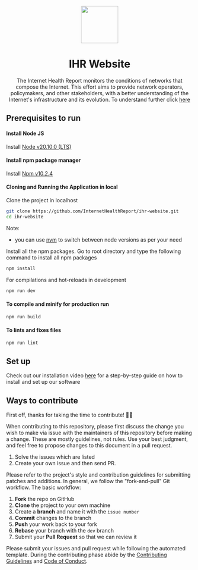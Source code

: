 <p align="center"><img src="https://avatars.githubusercontent.com/u/40665700?s=200&v=4" height="100"></p>
<h1 align="center">IHR Website</h1>
<p align="center">
The Internet Health Report monitors the conditions of networks that compose the Internet. This effort aims to provide network operators, policymakers, and other stakeholders, with a better understanding of the Internet's infrastructure and its evolution. To understand further click <a href="https://ihr.iijlab.net">here</a>
</p>

## Prerequisites to run

#### Install Node JS

Install [Node v20.10.0 (LTS)](https://nodejs.org/en/blog/release/v20.10.0)

#### Install npm package manager

Install [Npm v10.2.4](https://docs.npmjs.com/cli/v10/configuring-npm)

#### Cloning and Running the Application in local

Clone the project in localhost

```bash
git clone https://github.com/InternetHealthReport/ihr-website.git
cd ihr-website
```
Note: 
- you can use [nvm](https://github.com/nvm-sh/nvm) to switch between node versions as per your need 

Install all the npm packages. Go to root directory and type the following command to install all npm packages

```bash
npm install
```


For compilations and hot-reloads in development

```bash
npm run dev
```

#### To compile and minify for production run

```bash
npm run build
```

#### To lints and fixes files

```bash
npm run lint
```

## Set up
Check out our installation video [here](https://youtu.be/mdjMdaLdlfY) for a step-by-step guide on how to install and set up our software


## Ways to contribute

First off, thanks for taking the time to contribute! 🎉🎉

When contributing to this repository, please first discuss the change you wish to make via issue with the maintainers of this repository before making a change. These are mostly guidelines, not rules. Use your best judgment, and feel free to propose changes to this document in a pull request.

1. Solve the issues which are listed
2. Create your own issue and then send PR.

Please refer to the project's style and contribution guidelines for submitting patches and additions. In general, we follow the "fork-and-pull" Git workflow. The basic workflow:

1. **Fork** the repo on GitHub
2. **Clone** the project to your own machine
3. Create a **branch** and name it with the `issue number`
4. **Commit** changes to the branch
5. **Push** your work back to your fork
6. **Rebase** your branch with the `dev` branch
7. Submit your **Pull Request** so that we can review it

Please submit your issues and pull request while following the automated template. During the contributing phase abide by the [Contributing Guidelines](https://github.com/InternetHealthReport/ihr-website/blob/master/CONTRIBUTING.md) and [Code of Conduct](https://github.com/InternetHealthReport/ihr-website/blob/master/CODE_OF_CONDUCT.md).
